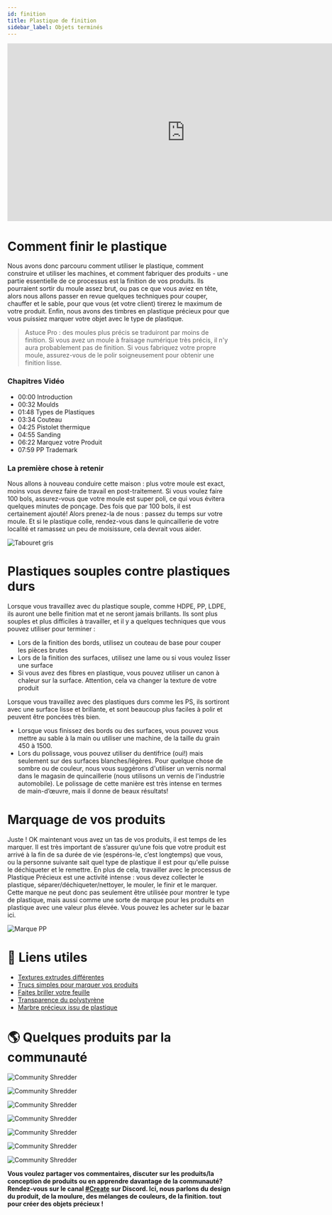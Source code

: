 ```yaml
---
id: finition
title: Plastique de finition
sidebar_label: Objets terminés
---
```


<div class="videocontainer">
  <iframe width="800" height="400" src="https://www.youtube.com/embed/JwdlLelQWws" frameborder="0" allow="accelerometer; autoplay; encrypted-media; gyroscope; picture-in-picture" allowfullscreen></iframe>
</div>

<style>
:root {
  --highlight: #ffe084;
  --links: rgb(131, 206, 235);
  --hover: rgb(131, 206, 235);
}
</style>

# Comment finir le plastique

<div class="videoChapters">
<div class="videoChaptersMain">

Nous avons donc parcouru comment utiliser le plastique, comment construire et utiliser les machines, et comment fabriquer des produits - une partie essentielle de ce processus est la finition de vos produits. Ils pourraient sortir du moule assez brut, ou pas ce que vous aviez en tête, alors nous allons passer en revue quelques techniques pour couper, chauffer et le sable, pour que vous (et votre client) tirerez le maximum de votre produit. Enfin, nous avons des timbres en plastique précieux pour que vous puissiez marquer votre objet avec le type de plastique.

> Astuce Pro : des moules plus précis se traduiront par moins de finition. Si vous avez un moule à fraisage numérique très précis, il n'y aura probablement pas de finition. Si vous fabriquez votre propre moule, assurez-vous de le polir soigneusement pour obtenir une finition lisse.


</div>
<div class="videoChaptersSidebar">

### Chapitres Vidéo

- 00:00 Introduction
- 00:32 Moulds
- 01:48 Types de Plastiques
- 03:34 Couteau
- 04:25 Pistolet thermique
- 04:55 Sanding
- 06:22 Marquez votre Produit
- 07:59 PP Trademark


</div>
</div>

### La première chose à retenir

Nous allons à nouveau conduire cette maison : plus votre moule est exact, moins vous devrez faire de travail en post-traitement. Si vous voulez faire 100 bols, assurez-vous que votre moule est super poli, ce qui vous évitera quelques minutes de ponçage. Des fois que par 100 bols, il est certainement ajouté! Alors prenez-la de nous : passez du temps sur votre moule. Et si le plastique colle, rendez-vous dans le quincaillerie de votre localité et ramassez un peu de moisissure, cela devrait vous aider.

![Tabouret gris](assets/create/stool_grey.jpg)

# Plastiques souples contre plastiques durs

Lorsque vous travaillez avec du plastique souple, comme HDPE, PP, LDPE, ils auront une belle finition mat et ne seront jamais brillants. Ils sont plus souples et plus difficiles à travailler, et il y a quelques techniques que vous pouvez utiliser pour terminer :

- Lors de la finition des bords, utilisez un couteau de base pour couper les pièces brutes
- Lors de la finition des surfaces, utilisez une lame ou si vous voulez lisser une surface
- Si vous avez des fibres en plastique, vous pouvez utiliser un canon à chaleur sur la surface. Attention, cela va changer la texture de votre produit

Lorsque vous travaillez avec des plastiques durs comme les PS, ils sortiront avec une surface lisse et brillante, et sont beaucoup plus faciles à polir et peuvent être poncées très bien.

- Lorsque vous finissez des bords ou des surfaces, vous pouvez vous mettre au sable à la main ou utiliser une machine, de la taille du grain 450 à 1500.
- Lors du polissage, vous pouvez utiliser du dentifrice (oui!) mais seulement sur des surfaces blanches/légères. Pour quelque chose de sombre ou de couleur, nous vous suggérons d'utiliser un vernis normal dans le magasin de quincaillerie (nous utilisons un vernis de l'industrie automobile). Le polissage de cette manière est très intense en termes de main-d’œuvre, mais il donne de beaux résultats!

# Marquage de vos produits

Juste ! OK maintenant vous avez un tas de vos produits, il est temps de les marquer. Il est très important de s’assurer qu’une fois que votre produit est arrivé à la fin de sa durée de vie (espérons-le, c’est longtemps) que vous, ou la personne suivante sait quel type de plastique il est pour qu'elle puisse le déchiqueter et le remettre. En plus de cela, travailler avec le processus de Plastique Précieux est une activité intense : vous devez collecter le plastique, séparer/déchiqueter/nettoyer, le mouler, le finir et le marquer. Cette marque ne peut donc pas seulement être utilisée pour montrer le type de plastique, mais aussi comme une sorte de marque pour les produits en plastique avec une valeur plus élevée. Vous pouvez les acheter sur le bazar ici.

![Marque PP](assets/create/pp_mark.jpg)

# 🙌 Liens utiles

- [Textures extrudes différentes](https://community.preciousplastic.com/how-to/extrude-different-textures)<br>
- [Trucs simples pour marquer vos produits](https://community.preciousplastic.com/how-to/make-a-simple-stamp-from-copper-wire)<br>
- [Faites briller votre feuille](https://community.preciousplastic.com/how-to/make-your-sheet-shiny)<br>
- [Transparence du polystyrène](https://davehakkens.nl/community/forums/topic/polystyrene-transparency/)<br>
- [Marbre précieux issu de plastique](https://davehakkens.nl/community/forums/topic/valuable-marble-from-plastic/)<br>

# 🌎 Quelques produits par la communauté

<div class="j-slideshow">

![Community Shredder](assets/Create/product1.jpg)

![Community Shredder](assets/Create/product2.jpg)

![Community Shredder](assets/Create/product5.jpg)

![Community Shredder](assets/Create/product3.jpg)

![Community Shredder](assets/Create/product6.jpg)

![Community Shredder](assets/Create/product4.jpg)

![Community Shredder](assets/Create/product7.jpg)

</div>

<b>Vous voulez partager vos commentaires, discuter sur les produits/la conception de produits ou en apprendre davantage de la communauté? Rendez-vous sur le canal [#Create](https://discordapp.com/invite/yhmfzTZ) sur Discord. Ici, nous parlons du design du produit, de la moulure, des mélanges de couleurs, de la finition. tout pour créer des objets précieux !</b>
